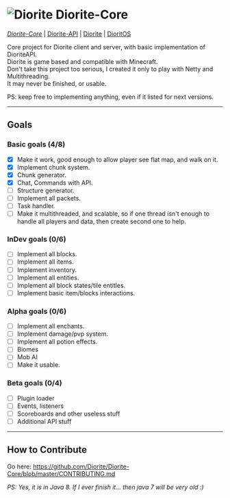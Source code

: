# ![Diorite](http://hydra-media.cursecdn.com/minecraft.gamepedia.com/0/08/Diorite.png?version=b51c48a2486c6efd87f3ba9b13c8738a) Diorite-Core

[*Diorite-Core*](https://github.com/Diorite/Diorite-Core) | [Diorite-API](https://github.com/Diorite/Diorite-API) | [Diorite](https://github.com/Diorite/Diorite) | [DioritOS](https://github.com/Diorite/DioritOS)

Core project for Diorite client and server, with basic implementation of DioriteAPI.<br/>
Diorite is game based and compatible with Minecraft.<br/>
Don't take this project too serious, I created it only to play with Netty and Multithreading.<br/>
It may never be finished, or usable.<br/>

PS: keep free to implementing anything, even if it listed for next versions.

***

## Goals

### Basic goals (4/8)
- [x] Make it work, good enough to allow player see flat map, and walk on it.
- [x] Implement chunk system.
- [x] Chunk generator.
- [x] Chat, Commands with API.
- [ ] Structure generator.
- [ ] Implement all packets.
- [ ] Task handler.
- [ ] Make it multithreaded, and scalable, so if one thread isn't enough to handle all players and data, then create second one to help.

### InDev goals (0/6)
- [ ] Implement all blocks.
- [ ] Implement all items.
- [ ] Implement inventory.
- [ ] Implement all entities.
- [ ] Implement all block states/tile entitles.
- [ ] Implement basic item/blocks interactions.

### Alpha goals (0/6)
- [ ] Implement all enchants.
- [ ] Implement damage/pvp system.
- [ ] Implement all potion effects.
- [ ] Biomes
- [ ] Mob AI
- [ ] Make it usable. 

### Beta goals (0/4)
- [ ] Plugin loader
- [ ] Events, listeners
- [ ] Scoreboards and other useless stuff
- [ ] Additional API stuff

***

## How to Contribute
Go here: https://github.com/Diorite/Diorite-Core/blob/master/CONTRIBUTING.md

*PS: Yes, it is in Java 8. If I ever finish it... then java 7 will be very old :)*
